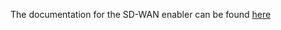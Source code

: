 The documentation for the SD-WAN enabler can be found [here](https://assist-iot-enablers-documentation.readthedocs.io/en/latest/index.html) 